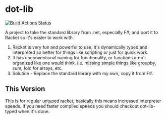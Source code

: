 # dot-lib

[![Build Actions Status](https://github.com/markusreynolds1989/dot-lib/workflows/Build/badge.svg)](https://github.com/markusreynolds1989/dot-lib/actions)

A project to take the standard library from .net, especially F#, and port it to Racket so it's easier to work with.

1. Racket is very fun and powerful to use, it's dynamically typed and interpreted so better for things like scripting or just for quick work.
2. It has unconventional naming for functionality, or functions aren't organized like one would think. i.e. missing simple things like groupby, sum, fold for arrays, etc.
3. Solution - Replace the standard library with my own, copy it from F#.


## This Version
This is for regular untyped racket, basically this means increased interpreter speeds. If you need faster compiled speeds you should checkout dot-lib-typed when it's done.
